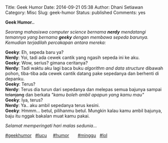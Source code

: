 Title: Geek Humor
Date: 2014-09-21 05:38
Author: Dhani Setiawan
Category: Misc
Slug: geek-humor
Status: published
Comments: yes


**Geek Humor..**

*Seorang mahasiswa computer science bernama* ***nerdy*** *mendatangi
temannya yang bernama* ***geeky*** *dengan membawa sepeda barunya.*  
*Kemudian terjadilah percakapan antara mereka:*

**Geeky**: Eh, sepeda baru ya?  
**Nerdy**: Yoi, tadi ada cewek cantik yang ngasih sepeda ini ke aku.  
**Geeky**: Wow, serius? gimana ceritanya?  
**Nerdy**: Tadi waktu aku lagi baca buku *algorithm and data structure*
dibawah pohon, tiba-tiba ada cewek cantik datang pake sepedanya dan
berhenti di depanku.  
**Geeky**: Terus?  
**Nerdy**: Terus dia turun dari sepedanya dan melepas semua bajunya
sampai ~~telanjang~~ dan berkata *"kamu boleh ambil apapun yang kamu
mau"*  
**Geeky**: Iya, terus?  
**Nerdy**: Ya.. aku ambil sepedanya terus kesini.  
**Geeky**: Hmmm... betul, pilihanmu betul. Mungkin kalau kamu ambil
bajunya, baju itu nggak bakalan muat kamu pakai.

*Selamat memperingati hari malas sedunia...*

[\#geekhumor](https://plus.google.com/s/%23geekhumor)  
[\#lucu](https://plus.google.com/s/%23lucu)    
[\#humor](https://plus.google.com/s/%23humor)      
[\#minggu](https://plus.google.com/s/%23minggu)  
[\#lol](https://plus.google.com/s/%23lol)
